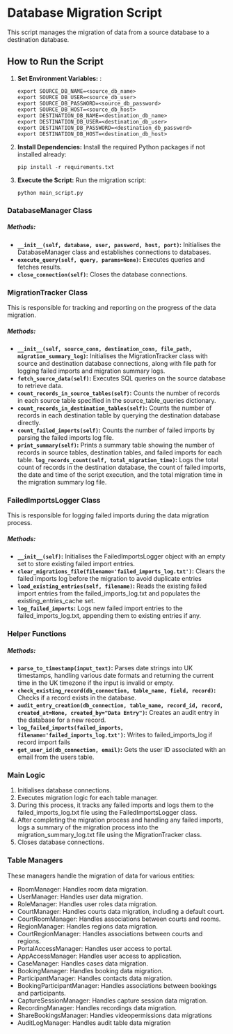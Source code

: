 # Database Migration Script
This script manages the migration of data from a source database to a destination database.

## How to Run the Script
1. **Set Environment Variables:** :
    ```
    export SOURCE_DB_NAME=<source_db_name>
    export SOURCE_DB_USER=<source_db_user>
    export SOURCE_DB_PASSWORD=<source_db_password>
    export SOURCE_DB_HOST=<source_db_host>
    export DESTINATION_DB_NAME=<destination_db_name>
    export DESTINATION_DB_USER=<destination_db_user>
    export DESTINATION_DB_PASSWORD=<destination_db_password>
    export DESTINATION_DB_HOST=<destination_db_host>   
    ```
2. **Install Dependencies:** Install the required Python packages if not installed already:
    ```
    pip install -r requirements.txt
    ```
3. **Execute the Script:** Run the migration script:
    ```
    python main_script.py
    ```

### DatabaseManager Class
##### Methods:
- **`__init__(self, database, user, password, host, port)`:**  Initialises the DatabaseManager class and establishes connections to databases.
- **`execute_query(self, query, params=None)`:** Executes queries and fetches results.
- **`close_connection(self)`:** Closes the database connections.


### MigrationTracker Class
This is responsible for tracking and reporting on the progress of the data migration.
##### Methods:
- **`__init__(self, source_conn, destination_conn, file_path, migration_summary_log)`:**  Initialises the MigrationTracker class with source and destination database connections, along with file path for logging failed imports and migration summary logs.
- **`fetch_source_data(self)`:** Executes SQL queries on the source database to retrieve data.
- **`count_records_in_source_tables(self)`:** Counts the number of records in each source table specified in the source_table_queries dictionary.
- **`count_records_in_destination_tables(self)`:** Counts the number of records in each destination table by querying the destination database directly.
- **`count_failed_imports(self)`:**  Counts the number of failed imports by parsing the failed imports log file.
- **`print_summary(self)`:** Prints a summary table showing the number of records in source tables, destination tables, and failed imports for each table.
**`log_records_count(self, total_migration_time)`:** Logs the total count of records in the destination database, the count of failed imports, the date and time of the script execution, and the total migration time in the migration summary log file.

### FailedImportsLogger Class
This is responsible for logging failed imports during the data migration process. 
##### Methods:
- **`__init__(self)`:**  Initialises the FailedImportsLogger object with an empty set to store existing failed import entries.
- **`clear_migrations_file(filename='failed_imports_log.txt')`:** Clears the failed imports log before the migration to avoid duplicate entries
- **`load_existing_entries(self, filename)`:** Reads the existing failed import entries from the failed_imports_log.txt and populates the existing_entries_cache set.
- **`log_failed_imports`:** Logs new failed import entries to the failed_imports_log.txt, appending them to existing entries if any.

### Helper Functions
##### Methods:
- **`parse_to_timestamp(input_text)`:** Parses date strings into UK timestamps, handling various date formats and returning the current time in the UK timezone if the input is invalid or empty.
- **`check_existing_record(db_connection, table_name, field, record)`:** Checks if a record exists in the database.
- **`audit_entry_creation(db_connection, table_name, record_id, record, created_at=None, created_by="Data Entry")`:** Creates an audit entry in the database for a new record.
- **`log_failed_imports(failed_imports, filename='failed_imports_log.txt')`:** Writes to failed_imports_log if record import fails
- **`get_user_id(db_connection, email)`:** Gets the user ID associated with an email from the users table.

### Main Logic 
1. Initialises database connections.
2. Executes migration logic for each table manager.
3. During this process, it tracks any failed imports and logs them to the failed_imports_log.txt file using the FailedImportsLogger class.
4. After completing the migration process and handling any failed imports, logs a summary of the migration process into the migration_summary_log.txt file using the MigrationTracker class.
5. Closes database connections.

### Table Managers
These managers handle the migration of data for various entities:
- RoomManager: Handles room data migration.
- UserManager: Handles user data migration.
- RoleManager: Handles user roles data migration.
- CourtManager: Handles courts data migration, including a default court.
- CourtRoomManager: Handles associations between courts and rooms.
- RegionManager: Handles regions data migration.
- CourtRegionManager: Handles associations between courts and regions.
- PortalAccessManager: Handles user access to portal.
- AppAccessManager: Handles user access to application.
- CaseManager: Handles cases data migration.
- BookingManager: Handles booking data migration.
- ParticipantManager: Handles contacts data migration.
- BookingParticipantManager: Handles associations between bookings and participants.
- CaptureSessionManager: Handles capture session data migration.
- RecordingManager: Handles recordings data migration.
- ShareBookingsManager: Handles videopermissions data migrations
- AuditLogManager: Handles audit table data migration
